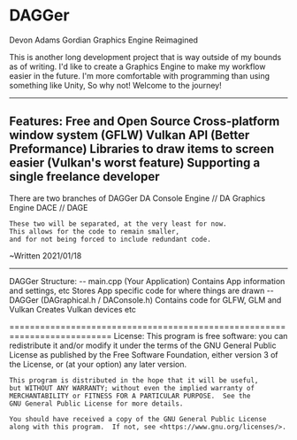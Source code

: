 # DAGGer
 Devon Adams Gordian Graphics Engine Reimagined
 
 This is another long development project that is way outside of my bounds as of writing.
 I'd like to create a Graphics Engine to make my workflow easier in the future.
 I'm more comfortable with programming than using something like Unity,
 So why not!
 Welcome to the journey!
 
----
Features:
	Free and Open Source
	Cross-platform window system (GFLW)
	Vulkan API (Better Preformance)
	Libraries to draw items to screen easier
		(Vulkan's worst feature)
	Supporting a single freelance developer 
 ----
 There are two branches of DAGGer
 DA Console Engine		//		DA Graphics Engine
		DACE			//			DAGE

	These two will be separated, at the very least for now.
	This allows for the code to remain smaller, 
	and for not being forced to include redundant code.
~Written 2021/01/18
	
----
DAGGer Structure:
	-- main.cpp (Your Application)
		Contains App information and settings, etc
		Stores App specific code for where things are drawn
		-- DAGGer (DAGraphical.h / DAConsole.h)
			Contains code for GLFW, GLM and Vulkan
			Creates Vulkan devices etc
			
			

==========================================================================
                             License:
    This program is free software: you can redistribute it and/or modify
    it under the terms of the GNU General Public License as published by
    the Free Software Foundation, either version 3 of the License, or
    (at your option) any later version.

    This program is distributed in the hope that it will be useful,
    but WITHOUT ANY WARRANTY; without even the implied warranty of
    MERCHANTABILITY or FITNESS FOR A PARTICULAR PURPOSE.  See the
    GNU General Public License for more details.

    You should have received a copy of the GNU General Public License
    along with this program.  If not, see <https://www.gnu.org/licenses/>.

